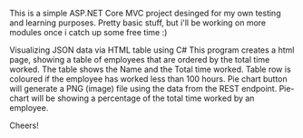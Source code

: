 This is a simple ASP.NET Core MVC project desinged for my own testing and learning purposes.
Pretty basic stuff, but i'll be working on more modules once i catch up some free time :)

Visualizing JSON data via HTML table using C#
This program creates a html page, showing a table of employees that are ordered by
the total time worked. The table shows the Name and the Total time worked.
Table row is coloured if the employee has worked less than 100 hours.
Pie chart button will generate a PNG (image) file using the data from the REST endpoint.
Pie-chart will be showing a percentage of the total time worked by an employee.

Cheers!
